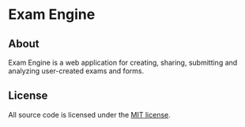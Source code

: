 # Exam Engine

## About

Exam Engine is a web application for creating, sharing, submitting and analyzing
user-created exams and forms.

## License

All source code is licensed under the [MIT license](https://mit-license.org/).
